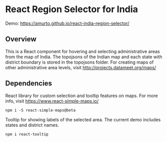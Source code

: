 # React Region Selector for India

Demo: https://amurto.github.io/react-india-region-selector/

Overview
--------
This is a React component for hovering and selecting administrative areas from the map of India. The topojsons of the Indian map and each state with district boundary is stored in the topojsons folder. For creating maps of other administrative area levels, visit http://projects.datameet.org/maps/

Dependencies
------------
React library for custom selection and tooltip features on maps. For more info, visit https://www.react-simple-maps.io/
```
npm i -S react-simple-maps@beta
```

Tooltip for showing labels of the selected area. The current demo includes states and district names. 
```
npm i react-tooltip
```
